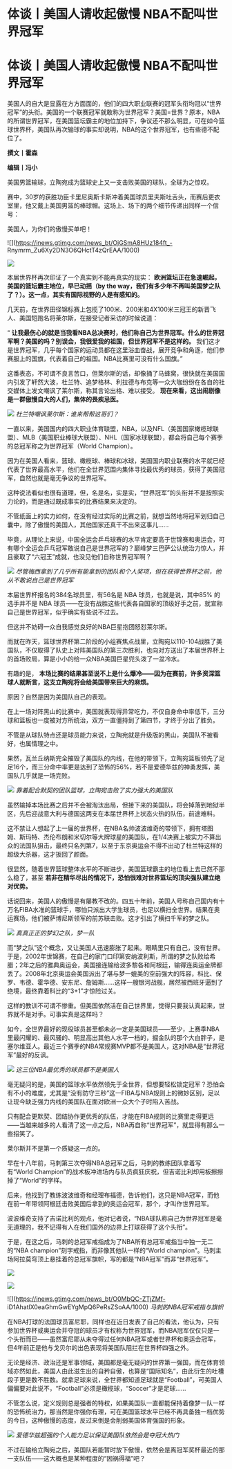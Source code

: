 # 体谈丨美国人请收起傲慢 NBA不配叫世界冠军

# 体谈丨美国人请收起傲慢 NBA不配叫世界冠军

美国人的自大是显露在方方面面的，他们的四大职业联赛的冠军头衔均冠以“世界冠军”的头衔。美国的一个联赛冠军就敢称为世界冠军？美国=世界？原本，NBA的所谓世界冠军，在美国篮坛霸主的地位加持下，争议还不那么明显，可在如今篮球世界杯，美国队再次输球的事实却说明，NBA的这个世界冠军，也有些德不配位了。

**撰文丨霍森**

**编辑丨冯小**

美国男篮输球，立陶宛成为篮球史上又一支击败美国的球队，全球为之惊叹。

赛中，30岁的获胜功臣卡里尼奥斯卡斯冲着美国球员里夫斯吐舌头，而赛后更衣室里，他又戴上美国男篮的棒球帽。这场上、场下的两个细节传递出同样一个信号：

美国人，为你们的傲慢买单吧！

![](https://inews.gtimg.com/news_bt/OjGSmA8HUz184ft_-
Rnymrm_Zu6Xy2DN3O6QHctT4zQrEAA/1000)

![](https://inews.gtimg.com/news_bt/OxKMvUsn433DKrLwhAnvnzO7yq1_bdvQVY2mXJMQyOyjgAA/1000)

本届世界杯再次印证了一个真实到不能再真实的现实： **欧洲篮坛正在急速崛起，美国的篮坛霸主地位，早已动摇（by the
way，我们有多少年不再叫美国梦之队了？）。这一点，其实有国际视野的人是有感知的。**

几天前，在世界田径锦标赛上包揽了100米、200米和4X100米三冠王的新晋飞人、美国短跑名将莱尔斯，在接受记者采访的时候说道：

“ **让我最伤心的就是当我看NBA总决赛时，他们称自己为世界冠军。什么的世界冠军啊？美国的吗？别误会，我很爱我的祖国，但世界冠军不是这样的。**
我们这才是世界冠军，几乎每个国家的运动员都在这里浴血奋战，展开竞争和角逐，他们参赛服上的国旗，代表着自己的祖国。NBA比赛里可没有什么国旗。”

这番表态，不可谓不良言苦口，但莱尔斯的话，却像捅了马蜂窝，很快就在美国国内引发了轩然大波，杜兰特、追梦格林、利拉德与布克等一众大咖纷纷在各自的社交媒体上发文嘲讽了莱尔斯，称其言论出格、难以接受。
**现在来看，这出闹剧像是一群傲慢自大的人们，集体的畏疾忌医。**

![](https://inews.gtimg.com/news_bt/OlAUQAAIkqx6oBM0sf8HtgeQkaEYxVTqKRxNGcGdfHMXgAA/1000)
_杜兰特嘲讽莱尔斯：谁来帮帮这哥们？_

一直以来，美国国内的四大职业体育联盟，NBA，以及NFL（美国国家橄榄球联盟）、MLB（美国职业棒球大联盟）、NHL（国家冰球联盟），都会将自己每个赛季的总冠军称之为世界冠军（World
Champion）。

因为在美国人看来，篮球、橄榄球、棒球和冰球，美国国内职业联赛的水平就已经代表了世界最高水平，他们在全世界范围内集体寻找最优秀的球员，获得了美国冠军，自然也就是毫无争议的世界冠军。

这种说法看似也很有道理，但，名是名，实是实，“世界冠军”的头衔并不是按照实力论的，而是通过既成事实的比赛结果来决定的。

不管纸面上的实力如何，在没有经过实际的比赛之前，就想当然地将冠军划归自己囊中，除了傲慢的美国人，其他国家还真干不出来这事儿……

毕竟，从理论上来说，中国全运会乒乓球赛的水平肯定要高于世锦赛和奥运会，可有哪个全运会乒乓冠军敢说自己是世界冠军的？巅峰梦三巴萨公认统治力惊人，并且豪取了“六冠王”成就，也没见他们自称世界冠军啊？

![](https://inews.gtimg.com/news_bt/O7s9pscINvNa8lQwNC68vTlSYQAoc5_FrR9bZdB_1LMhUAA/1000)
_尽管梅西拿到了几乎所有能拿到的团队和个人奖项，但在获得世界杯之前，他从不敢说自己是世界冠军_

本届世界杯报名的384名球员里，有56名是 NBA 球员，也就是说，其中85% 的选手并不是 NBA
球员——在没有战胜这些代表各自国家的顶级好手之前，就宣称自己是世界冠军，似乎确实有些说不过去。

但这并不妨碍一众自我感觉良好的NBA巨星抱团怒怼莱尔斯。

而就在昨天，篮球世界杯第二阶段的小组赛焦点战里，立陶宛以110-104战胜了美国队，不仅取得了队史上对阵美国队的第三次胜利，也向对方送出了本届世界杯上的首场败局，算是小小的给一众NBA美国巨星兜头泼了一盆冷水。

有趣的是， **本场比赛的结果甚至说不上是什么爆冷——因为在赛前，许多资深篮球人就断言，这支立陶宛将会给美国带来巨大的麻烦。**

原因？自然是因为美国队自己的表现。

在上一场对阵黑山的比赛中，美国就表现得异常吃力，不仅自身命中率低下，三分球和篮板也一度被对方所统治，双方一直僵持到了第四节，才终于分出了胜负。

不管是从球队特点还是球员能力来说，立陶宛就是升级版的黑山，美国队不被看好，也属情理之中。

果然，瓦兰丘纳斯完全摧毁了美国队的内线，在他的带领下，立陶宛篮板领先了足足16个，而三分命中率更是达到了恐怖的56%，若不是爱德华兹的神勇发挥，美国队几乎就是一场完败。

![](https://inews.gtimg.com/news_bt/OTlNwvbMvK_DL8em2PkTUm5LAsvWElPFHjgsRxMsxo9dcAA/1000)
_靠着配合默契的团队篮球，立陶宛击败了实力强大的美国队_

虽然输掉本场比赛之后并不会被淘汰出局，但接下来的美国队，将会掉落到地狱半区，先后迎战意大利与德国这两支在本届世界杯上状态火热的队伍，前途难料。

这不禁让人想起了上一届的世界杯，在NBA名帅波波维奇的带领下，拥有塔图姆、斯玛特、杰伦布朗和米切尔等大牌球星的美国队，在1/4决赛上被实力不算出众的法国队狙击，最终只名列第7，以至于东京奥运会不得不出动了杜兰特这样的超级大杀器，这才扳回了颜面。

很显然，随着世界篮球整体水平的不断进步，美国篮球霸主的地位看上去已然不那么稳了，甚至
**若非在精华尽出的情况下，恐怕很难对世界篮坛的顶尖强队建立绝对优势。**

话说回来，美国人的傲慢是有屡教不改的。四五十年前，美国人号称自己国内有十万名FIBA水准的篮球手，哪怕只派出大学生球员，也足以横扫全世界。结果在奥运赛场，他们被萨博尼斯领军的前苏联击败。这才引出了横扫千军的梦之队。

![](https://inews.gtimg.com/news_bt/OR_sUOfmnPizNrSA54oig8K1e1LtWWypDx9pIdklSpdcQAA/1000)
_真真正正的梦幻之队，梦一队_

而“梦之队”这个概念，又让美国人迅速膨胀了起来。眼睛里只有自己，没有世界。于是，2002年世锦赛，在自己的家门口印第安纳波利斯，所谓的梦之队败给希腊；2年之后的雅典奥运会，美国接连输给波多黎各和阿根廷，输得连奥运金牌都丢了。2008年北京奥运会美国派出了堪与梦一媲美的空前强大的阵容，科比、保罗、韦德、霍华德、安东尼、詹姆斯……这样一艘银河战舰，居然被西班牙逼到了绝境，最终靠着科比的“3+1”才惊险过关。

这样的教训不可谓不惨重。但美国依然活在自己世界里，觉得只要我认真起来，世界就不是对手。可事实真是这样吗？

如今，全世界最好的现役球员甚至都未必一定是美国球员——至少，上赛季NBA里最闪耀的、最风骚的、明显高出其他人水平一档的，掘金队的那个大白胖子，是塞尔维亚人。最近三个赛季的NBA常规赛MVP都不是美国人，这对NBA是“世界冠军”最好的反讽。

![](https://inews.gtimg.com/news_bt/OvPY6Ggv07Cu8rYOHw3RBjpiJsCyKqTPSeAGA90FXmsTUAA/1000)
_这三位NBA最优秀的球员都不是美国人_

毫无疑问的是，美国的篮球水平依然领先于全世界，但想要轻松锁定冠军？恐怕会有不小的难度，尤其是“没有防守三秒”这一FIBA与NBA规则上的微妙区别，足以让现今缺乏强力内线的美国队在面对欧洲一众大个子时陷入苦战。

只有配合更默契、团结协作更优秀的队伍，才能在FIBA规则的比赛里走得更远——当越来越多的人看清了这一点之后，NBA再自称“世界冠军”，就显得有那么一些招笑了。

莱尔斯并不是第一个质疑这一点的。

早在十八年前，马刺第三次夺得NBA总冠军之后，马刺的教练团队拿着写有“World
Champion”的战术板冲进场内与队员疯狂庆祝，但吉诺比利却用板擦擦掉了“World”的字样。

后来，他找到了教练波波维奇和经理布福德，告诉他们，这只是NBA冠军，而他在前一年带领阿根廷击败美国后拿到的奥运会冠军，那个，才叫作世界冠军。

波波维奇支持了吉诺比利的观点，他对记者说，“NBA球队称自己为世界冠军是毫无道理的，我不记得有人在我们国外的边界上打球获得了这个头衔”。

于是，在这之后，马刺的总冠军戒指成为了NBA所有总冠军戒指当中独一无二的“NBA champion”刻字戒指，而非像其他队一样的“World
champion”。马刺主场阿拉莫穹顶上悬挂着的总冠军旗帜，写的都是“NBA冠军”而非“世界冠军”。

![](https://inews.gtimg.com/news_bt/OoxgUrTVKkd3EpjQ5txcIZHhuKh1Fxu4saUjXSP3I0LZIAA/1000)

![](https://inews.gtimg.com/news_bt/OFmqhEMb5m6KrUj5YAIH17H7ZP6YMLSoNc5AvMFbRL2wQAA/1000)

![](https://inews.gtimg.com/news_bt/O0MbQC-ZTjZMf-
iD1AhatlX0eaGhmGwEYgMpQ6PeRsZSoAA/1000) _马刺的NBA冠军戒指与旗帜_

在NBA打球的法国球员富尼耶，同样也在近日发表了自己的看法，他认为，只有参加世界杯或奥运会并夺冠的球员才有权称为世界冠军，而NBA冠军仅仅只是一个头衔而已——虽然富尼耶从未夺得过任何NBA冠军或者世界杯和奥运会冠军，但4年前正是他与戈贝尔的出色表现将美国队阻拦在世界杯四强之外。

无论是经济、政治还是军事领域，美国都是毫无疑问的世界第一强国，而在体育领域亦然如此，美国人由此滋生出的自矜自傲，也算是“国际知名”，由此衍生的吐槽段子更是数不胜数。就拿足球来说，全世界都知道足球就是“Football”，可美国人偏偏要对此说不，“Football”必须是橄榄球，“Soccer”才是足球……

不管怎么说，定义规则总是强者的特权，如果美国队一直都能保持着像梦一队一样的恐怖统治力，那当然是你强你有理，可在美国篮球水平已经不再具备独一档优势的今日，这种傲慢的态度，反过来倒是会削弱美国体育强国的形象。

![](https://inews.gtimg.com/news_bt/O8RdbINoFFsirGNPnbEkuq68XQMWcAvtY12IKOnA0uCV4AA/1000)
_爱德华兹超强的个人能力足以保证美国队依然会是夺冠大热门_

不过在输给立陶宛之后，美国队若能暂时放下傲慢，依然会是离冠军奖杯最近的那一支队伍——这大概也是某种程度的“因祸得福”吧？

